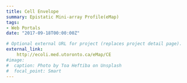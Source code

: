 ```yaml
---
title: Cell Envelope
summary: Epistatic Mini-array Profile(eMap)
tags:
- Web Portals
date: "2017-09-18T00:00:00Z"

# Optional external URL for project (replaces project detail page).
external_link: 
    http://ecoli.med.utoronto.ca/eMap/CE
#image:
#  caption: Photo by Toa Heftiba on Unsplash
#  focal_point: Smart
---
```

